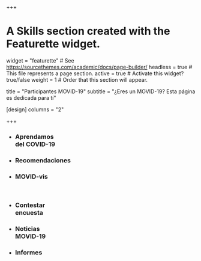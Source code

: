 +++
# A Skills section created with the Featurette widget.
widget = "featurette"  # See https://sourcethemes.com/academic/docs/page-builder/
headless = true  # This file represents a page section.
active = true  # Activate this widget? true/false
weight = 1  # Order that this section will appear.

title = "Participantes MOVID-19"
subtitle = "¿Eres un MOVID-19? Esta página es dedicada para tí"

[design]
  columns = "2"


+++
<div class="container">
  <div class="row">
    <div class="col">
      <ul class="network-icon" aria-hidden="true">
      <li>
      <a href="#aprendiendodelcovid" class="big-icon"><i class="fas fa-laptop-medical"; style= "color:#943830"></i></a>
      <h3>Aprendamos<br>del COVID-19</h3>
      </li>
      </ul>
    </div>
    <div class="col">
      <ul class="network-icon" aria-hidden="true">
      <li>
      <a href="#recomendaciones" target="_blank" class="big-icon"><i class="fas fa-briefcase-medical"; style= "color:#943830"></i></a>
      <h3 onclick="#recomendaciones">Recomendaciones</h3>
      </li>
      </ul>
    </div>
    <div class="col">
      <ul class="network-icon" aria-hidden="true">
      <li>
      <a href="/app/" target="_blank" class="big-icon"><i class="fas fa-chart-pie""; style= "color:#943830"></i></a>
      <h3>MOVID-vis</h3>
      </li>
      </ul>
    </div>
  </div>
</div>

<br>
<div class="container">
  <div class="row">
    <div class="col">
      <ul class="network-icon" aria-hidden="true">
      <li>
      <a href="https://encuestacovid.uchile.cl/" class="big-icon"><i class="fas fa-poll-h"; style= "color:#943830"></i></a>
      <h3>Contestar <br>encuesta</h3>
      </li>
      </ul>
    </div>
    <div class="col">
      <ul class="network-icon" aria-hidden="true">
      <li>
      <a href="/noticia/" target="_blank" class="big-icon"><i class="far fa-newspaper"; style= "color:#943830"></i></a>
      <h3>Noticias<br> MOVID-19</h3>
      </li>
      </ul>
    </div>
    <div class="col">
      <ul class="network-icon" aria-hidden="true">
      <li>
      <a href="https://movid.netlify.app/informe/participante/" target="_blank" class="big-icon"><i class="fas fa-book-reader""; style= "color:#943830"></i></a>
      <h3>Informes</h3>
      </li>
      </ul>
    </div>
  </div>
</div>
